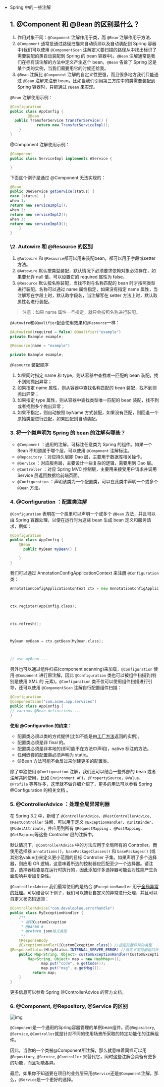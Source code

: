 - Spring 中的一些注解

  ## 1. @Component 和 @Bean 的区别是什么？

    1. 作用对象不同：`@Component` 注解作用于类，而 `@Bean` 注解作用于方法、
    2. `@Component` 通常是通过路径扫描来自动侦测以及自动装配到 Spring 容器中(我们可以使用 `@ComponentScan` 注解定义要扫描的路径从中找出标识了需要装配的类自动装配到 Spring 的 bean 容器中)。`@Bean` 注解通常是我们在标有该注解的方法中定义产生这个 bean，`@Bean` 告诉了 Spring 这是某个类的实例，当我们需要用它的时候还给我。
    3. `@Bean` 注解比 `@Component` 注解的自定义性更强，而且很多地方我们只能通过 `@Bean` 注解来注册 bean。比如当我们引用第三方库中的类需要装配到 Spring 容器时，只能通过 `@Bean` 来实现。

  `@Bean` 注解使用示例：

  ```java
  @Configuration
  public class AppConfig {
          @Bean
  	public TransferService transferService() {
              return new TransferServiceImpl();
      }
  }
  ```

  @Component 注解使用示例：

  ```java
  @Component
  public class ServiceImpl implements AService {
  
  }
  ```

  下面这个例子是通过 @Component 无法实现的：

  ```java
  @Bean
  public OneService getService(status) {
  case (status)  {
  when 1:
  return new serviceImpl1();
  when 2:
  return new serviceImpl2();
  when 3:
  return new serviceImpl3();
      }
  }
  ```

  ### \2. Autowire 和 @Resource 的区别

    1. `@Autowire` 和 `@Resource`都可以用来装配bean，都可以用于字段或setter方法。
    2. `@Autowire` 默认按类型装配，默认情况下必须要求依赖对象必须存在，如果要允许 null 值，可以设置它的 required 属性为 false。
    3. `@Resource` 默认按名称装配，当找不到与名称匹配的 bean 时才按照类型进行装配。名称可以通过 name 属性指定，如果没有指定 name 属性，当注解写在字段上时，默认取字段名，当注解写在 setter 方法上时，默认取属性名进行装配。

  > 注意：如果 name 属性一旦指定，就只会按照名称进行装配。

  `@Autowire`和`@Qualifier`配合使用效果和`@Resource`一样：

  ```java
  @Autowired(required = false) @Qualifier("example")
  private Example example;
  
  @Resource(name = "example")
  
  private Example example;
  ```

  `@Resource` 装配顺序

    1. 如果同时指定 name 和 type，则从容器中查找唯一匹配的 bean 装配，找不到则抛出异常；
    2. 如果指定 name 属性，则从容器中查找名称匹配的 bean 装配，找不到则抛出异常；
    3. 如果指定 type 属性，则从容器中查找类型唯一匹配的 bean 装配，找不到或者找到多个抛出异常；
    4. 如果不指定，则自动按照 byName 方式装配，如果没有匹配，则回退一个原始类型进行匹配，如果匹配则自动装配。

  ### 3. 将一个类声明为 Spring 的 bean 的注解有哪些？

    - `@Component` ：通用的注解，可标注任意类为 Spring 的组件。如果一个 Bean 不知道属于哪个层，可以使用 `@Component` 注解标注。
    - `@Repository` ：对应持久层即 Dao 层，主要用于数据库相关操作。
    - `@Service` ：对应服务层，主要设计一些复杂的逻辑，需要用到 Dao 层。
    - `@Controller` ：对应 Spring MVC 控制层，主要用来接受用户请求并调用 Service 层返回数据给前端页面。
    - `@Configuration` ：声明该类为一个配置类，可以在此类中声明一个或多个 `@Bean` 方法。

  ### 4. @Configuration ：配置类注解

  `@Configuration` 表明在一个类里可以声明一个或多个 `@Bean` 方法，并且可以由 Spring 容器处理，以便在运行时为这些 bean 生成 bean 定义和服务请求，例如：

  ```java
  @Configuration
  public class AppConfig {
      @Bean
  		public MyBean myBean() {
  
      }
  }
  ```

  我们可以通过 AnnotationConfigApplicationContext 来注册 `@Configuration` 类：

  ```go
  AnnotationConfigApplicationContext ctx = new AnnotationConfigApplicationContext();
  
  
  
  ctx.register(AppConfig.class);
  
  
  
  ctx.refresh();
  
  
  
  MyBean myBean = ctx.getBean(MyBean.class);
  
  
  
  // use myBean ...
  ```

  另外也可以通过组件扫描(component scanning)来加载，`@Configuration` 使用 `@Component` 进行原注解，因此 `@Configuration` 类也可以被组件扫描到(特别是使用 XML 的  元素)。`@Configuration` 类不仅可以使用组件扫描进行引导，还可以使用 `@ComponentScan` 注解自行配置组件扫描：

  ```java
  @Configuration
  @ComponentScan("com.acme.app.services")
  public class AppConfig {
  // various @Bean definitions ...
  }
  ```

  **使用 @Configuration 的约束：**

    - 配置类必须以类的方式提供(比如不能是由[工厂方法](http://mp.weixin.qq.com/s?__biz=MzI4Njc5NjM1NQ%3D%3D&chksm=ebd631eedca1b8f85e444f7544c2cbe696b253fe3916f17dbcfbab49b6b74653126c230fdc39&idx=2&mid=2247487170&scene=21&sn=34b135090c064c1ca202d629a4beab52#wechat_redirect)返回的实例)。
    - 配置类必须是非 final 的。
    - 配置类必须是非本地的(即可能不在方法中声明)，native 标注的方法。
    - 任何嵌套的配置类必须声明为 static。
    - @Bean 方法可能不会反过来创建更多的配置类。

  除了单独使用 `@Configuration` 注解，我们还可以结合一些外部的 bean 或者注解共同使用，比如 `Environment API`，`@PropertySource`，`@Value`，`@Profile` 等等许多，这里就不做详细介绍了，更多的用法可以参看 Spring @Configuration 的相关文档 。

  ### 5. @ControllerAdvice ：处理全局异常利器

  在 Spring 3.2 中，新增了 `@ControllerAdvice`、`@RestControllerAdvice`、`@RestController` 注解，可以用于定义 `@ExceptionHandler`、`@InitBinder`、`@ModelAttribute`，并应用到所有 `@RequestMapping` 、`@PostMapping`、`@GetMapping`等这些 Controller 层的注解中。

  默认情况下，`@ControllerAdvice` 中的方法应用于全局所有的 Controller。而使用选择器 `annotations()`，`basePackageClasses()` 和 `basePackages()` (或其别名value())来定义更小范围的目标 Controller 子集。如果声明了多个选择器，则应用 OR 逻辑，这意味着所选的控制器应匹配至少一个选择器。请注意，选择器检查是在运行时执行的，因此添加许多选择器可能会对性能产生负面影响并增加复杂性。

  `@ControllerAdvice` 我们最常使用的是结合 `@ExceptionHandler` 用于[全局异常的处理](http://mp.weixin.qq.com/s?__biz=MzU2MTI4MjI0MQ%3D%3D&chksm=fc79a65bcb0e2f4d16ad217d5d89ff6d377cda9fa852746abe0d8de2543f984973400a8ade69&idx=1&mid=2247502837&scene=21&sn=96923ac65371557adf75fc3961b6c50c#wechat_redirect)。可以结合以下例子，我们可以捕获自定义的异常进行处理，并且可以自定义状态码返回：

  ```java
  @ControllerAdvice("com.developlee.errorhandle")
  public class MyExceptionHandler {
      /**
       * 捕获CustomException
       * @param e
       * @return json格式类型
       */
      @ResponseBody
      @ExceptionHandler({CustomException.class}) //指定拦截异常的类型
  @ResponseStatus(HttpStatus.INTERNAL_SERVER_ERROR) //自定义浏览器返回状态码
      public Map<String, Object> customExceptionHandler(CustomException e) {
          Map<String, Object> map = new HashMap<>();
  				map.put("code", e.getCode());
  				map.put("msg", e.getMsg());
  			return map;
      }
  }
  ```

  更多信息可以参看 Spring @ControllerAdvice 的官方文档。

  ### 6. @Component, @Repository, @Service 的区别

  ![img](https://pic.imgdb.cn/item/62dfe51ff54cd3f937e8998f.png)

  `@Component`是一个通用的Spring容器管理的单例bean组件。而`@Repository`, `@Service`, `@Controller`就是针对不同的使用场景所采取的特定功能化的注解组件。

  因此，当你的一个类被@Component所注解，那么就意味着同样可以用`@Repository`, `@Service`, `@Controller` 来替代它，同时这些注解会具备有更多的功能，而且功能各异。

  最后，如果你不知道要在项目的业务层采用`@Service`还是`@Component`注解。那么，`@Service`是一个更好的选择。

